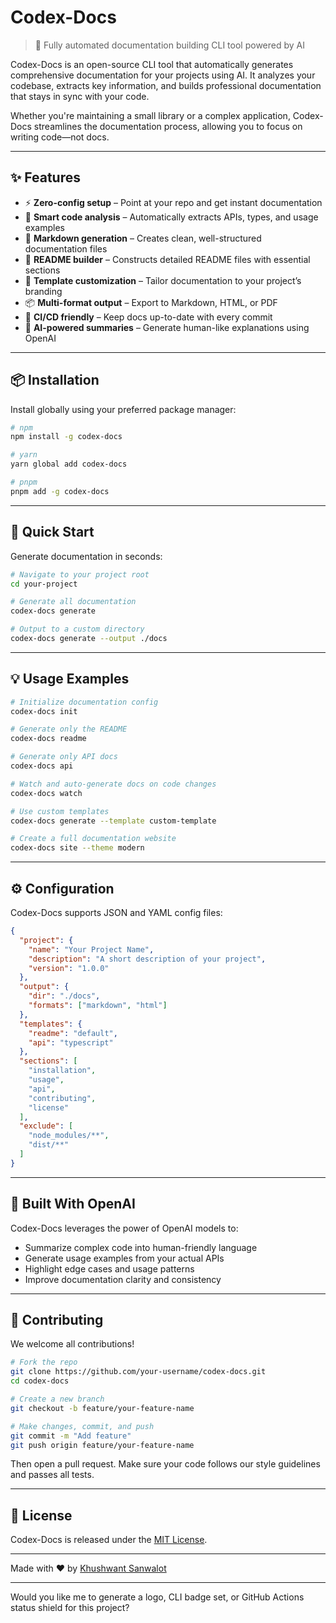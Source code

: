 # Codex-Docs

> 🧠 Fully automated documentation building CLI tool powered by AI

Codex-Docs is an open-source CLI tool that automatically generates comprehensive documentation for your projects using AI. It analyzes your codebase, extracts key information, and builds professional documentation that stays in sync with your code.

Whether you're maintaining a small library or a complex application, Codex-Docs streamlines the documentation process, allowing you to focus on writing code—not docs.

---

## ✨ Features

- ⚡ **Zero-config setup** – Point at your repo and get instant documentation
- 🧠 **Smart code analysis** – Automatically extracts APIs, types, and usage examples
- 📝 **Markdown generation** – Creates clean, well-structured documentation files
- 📄 **README builder** – Constructs detailed README files with essential sections
- 🎨 **Template customization** – Tailor documentation to your project’s branding
- 📦 **Multi-format output** – Export to Markdown, HTML, or PDF
- 🔁 **CI/CD friendly** – Keep docs up-to-date with every commit
- 🤖 **AI-powered summaries** – Generate human-like explanations using OpenAI

---

## 📦 Installation

Install globally using your preferred package manager:

```bash
# npm
npm install -g codex-docs

# yarn
yarn global add codex-docs

# pnpm
pnpm add -g codex-docs
````

---

## 🚀 Quick Start

Generate documentation in seconds:

```bash
# Navigate to your project root
cd your-project

# Generate all documentation
codex-docs generate

# Output to a custom directory
codex-docs generate --output ./docs
```

---

## 💡 Usage Examples

```bash
# Initialize documentation config
codex-docs init

# Generate only the README
codex-docs readme

# Generate only API docs
codex-docs api

# Watch and auto-generate docs on code changes
codex-docs watch

# Use custom templates
codex-docs generate --template custom-template

# Create a full documentation website
codex-docs site --theme modern
```

---

## ⚙️ Configuration

Codex-Docs supports JSON and YAML config files:

```json
{
  "project": {
    "name": "Your Project Name",
    "description": "A short description of your project",
    "version": "1.0.0"
  },
  "output": {
    "dir": "./docs",
    "formats": ["markdown", "html"]
  },
  "templates": {
    "readme": "default",
    "api": "typescript"
  },
  "sections": [
    "installation",
    "usage",
    "api",
    "contributing",
    "license"
  ],
  "exclude": [
    "node_modules/**",
    "dist/**"
  ]
}
```

---

## 🧠 Built With OpenAI

Codex-Docs leverages the power of OpenAI models to:

* Summarize complex code into human-friendly language
* Generate usage examples from your actual APIs
* Highlight edge cases and usage patterns
* Improve documentation clarity and consistency

---

## 🤝 Contributing

We welcome all contributions!

```bash
# Fork the repo
git clone https://github.com/your-username/codex-docs.git
cd codex-docs

# Create a new branch
git checkout -b feature/your-feature-name

# Make changes, commit, and push
git commit -m "Add feature"
git push origin feature/your-feature-name
```

Then open a pull request. Make sure your code follows our style guidelines and passes all tests.

---

## 📜 License

Codex-Docs is released under the [MIT License](./LICENSE).

---

Made with ❤️ by [Khushwant Sanwalot](https://github.com/khushwant)



---

Would you like me to generate a logo, CLI badge set, or GitHub Actions status shield for this project?


